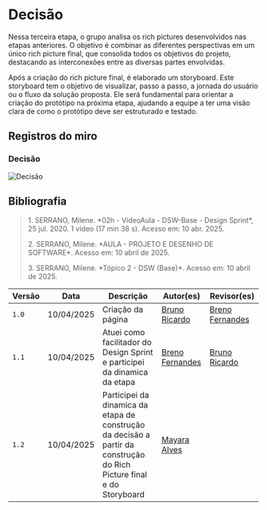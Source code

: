 # Decisão

Nessa terceira etapa, o grupo analisa os rich pictures desenvolvidos nas etapas anteriores. O objetivo é combinar as diferentes perspectivas em um único rich picture final, que consolida todos os objetivos do projeto, destacando as interconexões entre as diversas partes envolvidas.

Após a criação do rich picture final, é elaborado um storyboard. Este storyboard tem o objetivo de visualizar, passo a passo, a jornada do usuário ou o fluxo da solução proposta. Ele será fundamental para orientar a criação do protótipo na próxima etapa, ajudando a equipe a ter uma visão clara de como o protótipo deve ser estruturado e testado.

## Registros do miro

### Decisão
![Decisão](/assets/DesignSprint/13.decisao.png)

## Bibliografia

> <p id="1">1. SERRANO, Milene. *02h - VideoAula - DSW-Base - Design Sprint*, 25 jul. 2020. 1 vídeo (17 min 38 s). Acesso em: 10 abr. 2025.</p>
> <p id="2">2. SERRANO, Milene. *AULA - PROJETO E DESENHO DE SOFTWARE*. Acesso em: 10 abril de 2025.</p>  
> <p id="3">3. SERRANO, Milene. *Tópico 2 - DSW (Base)*. Acesso em: 10 abril de 2025.</p>

| Versão | Data       | Descrição                                      | Autor(es)                         | Revisor(es)                     |
|--------|------------|------------------------------------------------|-----------------------------------|---------------------------------|
| `1.0`  | 10/04/2025 | Criação da página  | [Bruno Ricardo](https://github.com/EhOBruno) | [Breno Fernandes](https://github.com/Brenofrds) |
| `1.1`  | 10/04/2025 | Atuei como facilitador do Design Sprint e participei da dinamica da etapa | [Breno Fernandes](https://github.com/Brenofrds) | [Bruno Ricardo](https://github.com/EhOBruno) |
| `1.2`  | 10/04/2025 | Participei da dinamica da etapa de construção da decisão a partir da construção do Rich Picture final e do Storyboard| [Mayara Alves](https://github.com/mayara-tech) |
